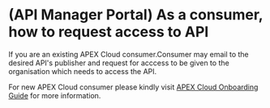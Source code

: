 # (API Manager Portal) As a consumer, how to request access to API

If you are an existing APEX Cloud consumer.Consumer may email to the desired API's publisher and request for acccess to be given to the organisation which needs to access the API.

For new APEX Cloud consumer please kindly visit [APEX Cloud Onboarding Guide](https://docs.developer.tech.gov.sg/docs/apex-cloud-onboarding/) for more information.